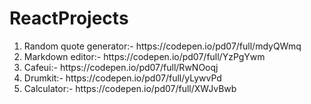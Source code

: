# ReactProjects
<ol>
  <li>Random quote generator:- https://codepen.io/pd07/full/mdyQWmq</li>
  <li>Markdown editor:- https://codepen.io/pd07/full/YzPgYwm</li>
  <li>Cafeui:- https://codepen.io/pd07/full/RwNOoqj</li>
  <li>Drumkit:- https://codepen.io/pd07/full/yLywvPd</li>
  <li>Calculator:- https://codepen.io/pd07/full/XWJvBwb</li>
</ol>
